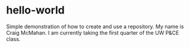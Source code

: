 # hello-world
Simple demonstration of how to create and use  a repository.
My name is Craig McMahan.  I am currently taking the first quarter of the UW P&CE class.
